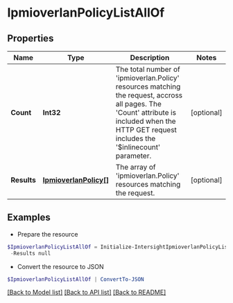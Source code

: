 # IpmioverlanPolicyListAllOf
## Properties

Name | Type | Description | Notes
------------ | ------------- | ------------- | -------------
**Count** | **Int32** | The total number of &#39;ipmioverlan.Policy&#39; resources matching the request, accross all pages. The &#39;Count&#39; attribute is included when the HTTP GET request includes the &#39;$inlinecount&#39; parameter. | [optional] 
**Results** | [**IpmioverlanPolicy[]**](IpmioverlanPolicy.md) | The array of &#39;ipmioverlan.Policy&#39; resources matching the request. | [optional] 

## Examples

- Prepare the resource
```powershell
$IpmioverlanPolicyListAllOf = Initialize-IntersightIpmioverlanPolicyListAllOf  -Count null `
 -Results null
```

- Convert the resource to JSON
```powershell
$IpmioverlanPolicyListAllOf | ConvertTo-JSON
```

[[Back to Model list]](../README.md#documentation-for-models) [[Back to API list]](../README.md#documentation-for-api-endpoints) [[Back to README]](../README.md)

